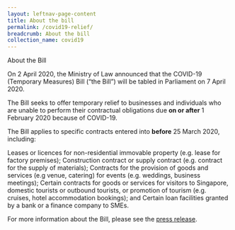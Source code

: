 ```yaml
---
layout: leftnav-page-content
title: About the bill
permalink: /covid19-relief/
breadcrumb: About the bill
collection_name: covid19
---
```


About the Bill

On 2 April 2020, the Ministry of Law announced that the COVID-19 (Temporary Measures) Bill (“the Bill”) will be tabled in Parliament on 7 April 2020.
 
The Bill seeks to offer temporary relief to businesses and individuals who are unable to perform their contractual obligations due 	__on or after__ 1 February 2020 because of COVID-19.
 
The Bill applies to specific contracts entered into __before__ 25 March 2020, including:

Leases or licences for non-residential immovable property (e.g. lease for factory premises);
Construction contract or supply contract (e.g. contract for the supply of materials);
Contracts for the provision of goods and services (e.g venue, catering) for events (e.g. weddings, business meetings);
Certain contracts for goods or services for visitors to Singapore, domestic tourists or outbound tourists, or promotion of tourism (e.g. cruises, hotel accommodation bookings); and
Certain loan facilities granted by a bank or a finance company to SMEs.
 
For more information about the Bill, please see the [press release](https://www.mlaw.gov.sg). 
